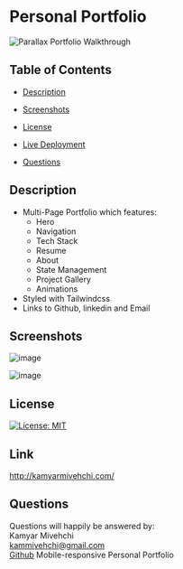 # Personal Portfolio


![Parallax Portfolio Walkthrough](https://user-images.githubusercontent.com/90432404/178342065-5c3fd31c-d487-4b32-a731-face0bd545b0.gif)

## Table of Contents
- [Description](#Description)

- [Screenshots](#screenshots)
 
- [License](#license)

- [Live Deployment](#Link )
 
- [Questions](#questions)


 
 ## Description
 - Multi-Page Portfolio which features:
    - Hero
    - Navigation
    - Tech Stack
    - Resume
    - About
    - State Management
    - Project Gallery
    - Animations
 - Styled with Tailwindcss
 - Links to Github, linkedin and Email
   
 ## Screenshots

![image](https://user-images.githubusercontent.com/90432404/178338648-ab0df6b9-4c1f-4b48-bbc4-a30080dcb151.png)

![image](https://user-images.githubusercontent.com/90432404/178338714-7263c918-8aac-4e42-9042-7a4d0dbe3504.png)

## License 
[![License: MIT](https://img.shields.io/badge/License-MIT-yellow.svg)](https://opensource.org/licenses/MIT)

## Link
http://kamyarmivehchi.com/

## Questions

Questions will happily be answered by:
<br>
Kamyar Mivehchi
<br>
[kammivehchi@gmail.com](mailto:kammivehchi@gmail.com)
<br>
[Github](https://github.com/Kam-Mivehchi)
Mobile-responsive Personal Portfolio

